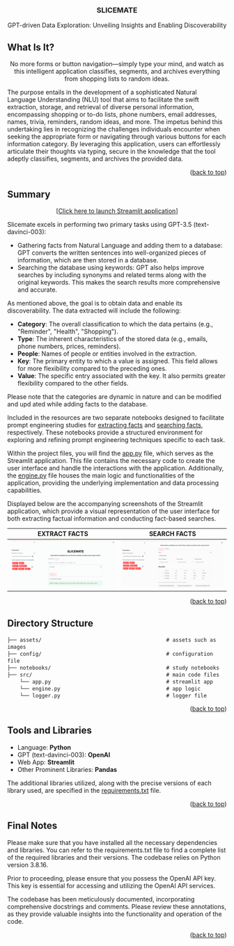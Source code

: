 <!-- PROJECT NAME -->

<br />
<div align="center">
  <h3 align="center">SLICEMATE</h3>
  <p align="center">
       GPT-driven Data Exploration: Unveiling Insights and Enabling Discoverability
  </p>
</div>

<!-- ABOUT PROJECT -->
## What Is It?

<div align="center">

No more forms or button navigation—simply type your mind, and watch as this intelligent application classifies, segments, and archives everything from shopping lists to random ideas.
  
</div>

The purpose entails in the development of a sophisticated Natural Language Understanding (NLU) tool that aims to facilitate the swift extraction, storage, and retrieval of diverse personal information, encompassing shopping or to-do lists, phone numbers, email addresses, names, trivia, reminders, random ideas, and more. The impetus behind this undertaking lies in recognizing the challenges individuals encounter when seeking the appropriate form or navigating through various buttons for each information category. By leveraging this application, users can effortlessly articulate their thoughts via typing, secure in the knowledge that the tool adeptly classifies, segments, and archives the provided data.

<p align="right">(<a href="#top">back to top</a>)</p>


<!-- PROJECT SUMMARY -->
## Summary

<div align="center">
  
  [<a href="https://kaustubhbhavsar-gpt-information-extractor-srcapp-vp59gs.streamlit.app/">Click here to launch Streamlit application</a>]

</div>

Slicemate excels in performing two primary tasks using GPT-3.5 (text-davinci-003):

*  Gathering facts from Natural Language and adding them to a database: GPT converts the written sentences into well-organized pieces of information, which are then stored in a database.
*  Searching the database using keywords: GPT also helps improve searches by including synonyms and related terms along with the original keywords. This makes the search results more comprehensive and accurate.

As mentioned above, the goal is to obtain data and enable its discoverability. The data extracted will include the following:

- <b>Category</b>: The overall classification to which the data pertains (e.g., "Reminder", "Health", "Shopping").
- <b>Type</b>: The inherent characteristics of the stored data (e.g., emails, phone numbers, prices, reminders).
- <b>People</b>: Names of people or entities involved in the extraction.
- <b>Key</b>: The primary entity to which a value is assigned. This field allows for more flexibility compared to the preceding ones.
- <b>Value</b>: The specific entry associated with the key. It also permits greater flexibility compared to the other fields.

Please note that the categories are dynamic in nature and can be modified and upd ated while adding facts to the database.

Included in the resources are two separate notebooks designed to facilitate prompt engineering studies for <a href='https://github.com/kaustubhbhavsar/gpt-information-extractor/blob/main/notebooks/prompt_engineering_fact_extraction.ipynb'>extracting facts</a> and <a href='https://github.com/kaustubhbhavsar/gpt-information-extractor/blob/main/notebooks/prompt_engineering_querying_facts.ipynb'>searching facts</a>, respectively. These notebooks provide a structured environment for exploring and refining prompt engineering techniques specific to each task.

Within the project files, you will find the <a href='https://github.com/kaustubhbhavsar/gpt-information-extractor/blob/main/src/app.py'>app.py</a> file, which serves as the Streamlit application. This file contains the necessary code to create the user interface and handle the interactions with the application. Additionally, the <a href='https://github.com/kaustubhbhavsar/gpt-information-extractor/blob/main/src/engine.py'>engine.py</a> file houses the main logic and functionalities of the application, providing the underlying implementation and data processing capabilities.

Displayed below are the accompanying screenshots of the Streamlit application, which provide a visual representation of the user interface for both extracting factual information and conducting fact-based searches.

EXTRACT FACTS             |  SEARCH FACTS
:-------------------------:|:-------------------------:
![Extract Facts](https://github.com/kaustubhbhavsar/gpt-information-extractor/blob/main/assets/add_facts.png) | ![Search Facts](https://github.com/kaustubhbhavsar/gpt-information-extractor/blob/main/assets/search_facts.png)


<p align="right">(<a href="#top">back to top</a>)</p>


<!-- Project Directory Structure -->
## Directory Structure
```
├── assets/                                        # assets such as images 
├── config/                                        # configuration file
├── notebooks/                                     # study notebooks
├── src/                                           # main code files
    └── app.py                                     # streamlit app
    └── engine.py                                  # app logic
    └── logger.py                                  # logger file 
```

<p align="right">(<a href="#top">back to top</a>)</p>


<!-- Tools and Libraries used -->
## Tools and Libraries

*   Language: <b>Python</b>
*   GPT (text-davinci-003): <b>OpenAI</b>
*   Web App: <b>Streamlit</b>
*   Other Prominent Libraries: <b>Pandas</b>

The additional libraries utilized, along with the precise versions of each library used, are specified in the <a href="requirements.txt">requirements.txt</a> file.

<p align="right">(<a href="#top">back to top</a>)</p>

<!-- Final Notes -->
## Final Notes

Please make sure that you have installed all the necessary dependencies and libraries. You can refer to the requirements.txt file to find a complete list of the required libraries and their versions. The codebase relies on Python version 3.8.16.

Prior to proceeding, please ensure that you possess the OpenAI API key. This key is essential for accessing and utilizing the OpenAI API services.

The codebase has been meticulously documented, incorporating comprehensive docstrings and comments. Please review these annotations, as they provide valuable insights into the functionality and operation of the code.

<p align="right">(<a href="#top">back to top</a>)</p>
